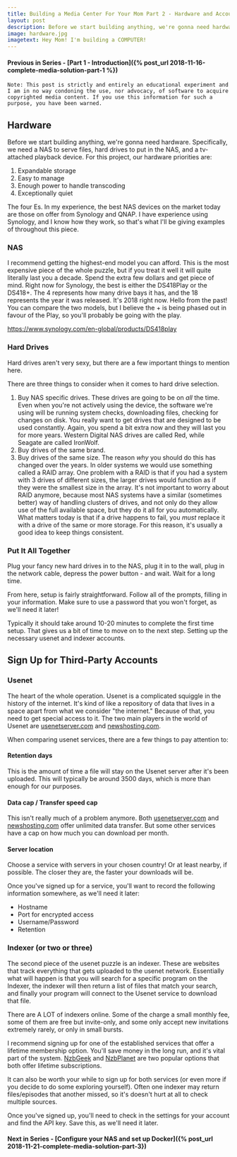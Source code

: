 ```yaml
---
title: Building a Media Center For Your Mom Part 2 - Hardware and Accounting
layout: post
description: Before we start building anything, we're gonna need hardware. Specifically, we need a NAS to serve files, hard drives to put in the NAS, and a tv-attached playback device. We'll also need to set up the external accounts that will link everything together.
image: hardware.jpg
imagetext: Hey Mom! I'm building a COMPUTER!
---
```


#### Previous in Series - [Part 1 - Introduction]({% post_url 2018-11-16-complete-media-solution-part-1 %})

`Note: This post is strictly and entirely an educational experiment and I am in no way condoning the use, nor advocacy, of software to acquire copyrighted media content. If you use this information for such a purpose, you have been warned.`

## Hardware

Before we start building anything, we're gonna need hardware. Specifically, we need a NAS to serve files, hard drives to put in the NAS, and a tv-attached playback device. For this project, our hardware priorities are:

1. Expandable storage
2. Easy to manage
3. Enough power to handle transcoding
4. Exceptionally quiet

The four Es. In my experience, the best NAS devices on the market today are those on offer from Synology and QNAP. I have experience using Synology, and I know how they work, so that's what I'll be giving examples of throughout this piece. 

### NAS
I recommend getting the highest-end model you can afford. This is the most expensive piece of the whole puzzle, but if you treat it well it will quite literally last you a decade. Spend the extra few dollars and get piece of mind. Right now for Synology, the best is either the DS418Play or the DS418+. The 4 represents how many drive bays it has, and the 18 represents the year it was released. It's 2018 right now. Hello from the past! You can compare the two models, but I believe the + is being phased out in favour of the Play, so you'll probably be going with the play.

https://www.synology.com/en-global/products/DS418play

### Hard Drives
Hard drives aren't very sexy, but there are a few important things to mention here.

There are three things to consider when it comes to hard drive selection. 
1. Buy NAS specific drives. These drives are going to be on _all_ the time. Even when you're not actively using the device, the software we're using will be running system checks, downloading files, checking for changes on disk. You really want to get drives that are designed to be used constantly. Again, you spend a bit extra now and they will last you for more years. Western Digital NAS drives are called Red, while Seagate are called IronWolf.
2. Buy drives of the same brand.
3. Buy drives of the same size. The reason _why_ you should do this has changed over the years. In older systems we would use something called a RAID array. One problem with a RAID is that if you had a system with 3 drives of different sizes, the larger drives would function as if they were the smallest size in the array. It's not important to worry about RAID anymore, because most NAS systems have a similar (sometimes better) way of handling clusters of drives, and not only do they allow use of the full available space, but they do it all for you automatically. What matters today is that if a drive happens to fail, you _must_ replace it with a drive of the same or more storage. For this reason, it's usually a good idea to keep things consistent.

### Put It All Together
Plug your fancy new hard drives in to the NAS, plug it in to the wall, plug in the network cable, depress the power button - and wait.
Wait for a long time.

From here, setup is fairly straightforward. Follow all of the prompts, filling in your information. Make sure to use a password that you won't forget, as we'll need it later!

Typically it should take around 10-20 minutes to complete the first time setup. That gives us a bit of time to move on to the next step. Setting up the necessary usenet and indexer accounts.

## Sign Up for Third-Party Accounts

### Usenet
The heart of the whole operation. Usenet is a complicated squiggle in the history of the internet. It's kind of like a repository of data that lives in a space apart from what we consider "the internet." Because of that, you need to get special access to it. The two main players in the world of Usenet are [usenetserver.com](http://usenetserver.com/partners/?a_aid=inconsiderate&a_bid=5725b6ed) and [newshosting.com](https://www.newshosting.com/partners/?a_aid=inconsiderate&a_bid=5ecfe99b).

When comparing usenet services, there are a few things to pay attention to:

#### Retention days
This is the amount of time a file will stay on the Usenet server after it's been uploaded. This will typically be around 3500 days, which is more than enough for our purposes.
#### Data cap / Transfer speed cap
This isn't really much of a problem anymore. Both [usenetserver.com](http://usenetserver.com/partners/?a_aid=inconsiderate&a_bid=5725b6ed) and [newshosting.com](https://www.newshosting.com/partners/?a_aid=inconsiderate&a_bid=5ecfe99b) offer unlimited data transfer. But some other services have a cap on how much you can download per month.
#### Server location
Choose a service with servers in your chosen country! Or at least nearby, if possible. The closer they are, the faster your downloads will be.

Once you've signed up for a service, you'll want to record the following information somewhere, as we'll need it later:
- Hostname
- Port for encrypted access
- Username/Password
- Retention

### Indexer (or two or three)
The second piece of the usenet puzzle is an indexer. These are websites that track everything that gets uploaded to the usenet network. Essentially what will happen is that you will search for a specific program on the Indexer, the indexer will then return a list of files that match your search, and finally your program will connect to the Usenet service to download that file.

There are A LOT of indexers online. Some of the charge a small monthly fee, some of them are free but invite-only, and some only accept new invitations extremely rarely, or only in small bursts.

I recommend signing up for one of the established services that offer a lifetime membership option. You'll save money in the long run, and it's vital part of the system. [NzbGeek](https://nzbgeek.info) and [NzbPlanet](https://nzbplanet.net/register) are two popular options that both offer lifetime subscriptions.

It can also be worth your while to sign up for both services (or even more if you decide to do some exploring yourself). Often one indexer may return files/episodes that another missed, so it's doesn't hurt at all to check multiple sources. 

Once you've signed up, you'll need to check in the settings for your account and find the API key. Save this, as we'll need it later.

#### Next in Series - [Configure your NAS and set up Docker]({% post_url 2018-11-21-complete-media-solution-part-3})
